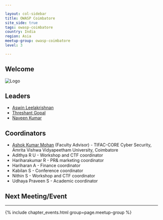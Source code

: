 ```yaml
---

layout: col-sidebar
title: OWASP Coimbatore
site_side: true
tags: owasp-coimbatore
country: India
region: Asia
meetup-group: owasp-coimbatore
level: 3

---
```


## Welcome
![Logo](https://owasp.org/www-chapter-coimbatore/assets/images/logo/owasp_coimbatore_logo.jpg)

## Leaders 
* [Aswin Leelakrishnan](mailto:aswin.leelakrishnan@owasp.org)
* [Threshant Gopal](mailto:threshant.gopal@owasp.org)
* [Naveen Kumar](mailto:naveen.kumar@owasp.org)

## Coordinators 

- <a href="mailto:ashok.kumarmohan@owasp.org">Ashok Kumar Mohan</a> (Faculty Advisor) - TIFAC-CORE Cyber Security, Amrita Vishwa Vidyapeetham University, Coimbatore
- Adithya R U - Workshop and CTF coordinator
- Hariharakumar R - PR& marketing coordinator
- Hariharan A -  Finance coordinator 
- Kabilan S - Conference coordinator
- Nithin S - Workshop and CTF coordinator
- Udhaya Praveen S - Academic coordinator


## Next Meeting/Event
---------------------
{% include chapter_events.html group=page.meetup-group %} 









